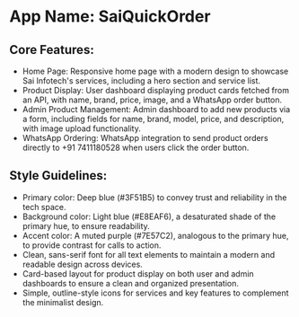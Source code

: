 # **App Name**: SaiQuickOrder

## Core Features:

- Home Page: Responsive home page with a modern design to showcase Sai Infotech's services, including a hero section and service list.
- Product Display: User dashboard displaying product cards fetched from an API, with name, brand, price, image, and a WhatsApp order button.
- Admin Product Management: Admin dashboard to add new products via a form, including fields for name, brand, model, price, and description, with image upload functionality.
- WhatsApp Ordering: WhatsApp integration to send product orders directly to +91 7411180528 when users click the order button.

## Style Guidelines:

- Primary color: Deep blue (#3F51B5) to convey trust and reliability in the tech space.
- Background color: Light blue (#E8EAF6), a desaturated shade of the primary hue, to ensure readability.
- Accent color: A muted purple (#7E57C2), analogous to the primary hue, to provide contrast for calls to action.
- Clean, sans-serif font for all text elements to maintain a modern and readable design across devices.
- Card-based layout for product display on both user and admin dashboards to ensure a clean and organized presentation.
- Simple, outline-style icons for services and key features to complement the minimalist design.